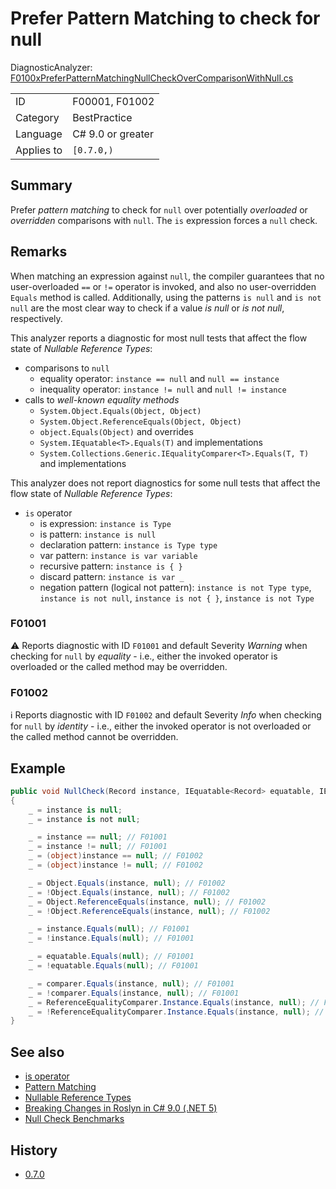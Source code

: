 # Prefer Pattern Matching to check for null

DiagnosticAnalyzer: [F0100xPreferPatternMatchingNullCheckOverComparisonWithNull.cs](../../source/production/F0.Analyzers/CodeAnalysis/Diagnostics/F0100xPreferPatternMatchingNullCheckOverComparisonWithNull.cs)

|            |                   |
|------------|-------------------|
| ID         | F00001, F01002    |
| Category   | BestPractice      |
| Language   | C# 9.0 or greater |
| Applies to | `[0.7.0,)`        |

## Summary

Prefer _pattern matching_ to check for `null` over potentially _overloaded_ or _overridden_ comparisons with `null`.
The `is` expression forces a `null` check.

## Remarks

When matching an expression against `null`, the compiler guarantees that no user-overloaded `==` or `!=` operator is invoked, and also no user-overridden `Equals` method is called.
Additionally, using the patterns `is null` and `is not null` are the most clear way to check if a value _is null_ or _is not null_, respectively.

This analyzer reports a diagnostic for most null tests that affect the flow state of _Nullable Reference Types_:
- comparisons to `null`
  - equality operator: `instance == null` and `null == instance`
  - inequality operator: `instance != null` and `null != instance`
- calls to _well-known equality methods_
  - `System.Object.Equals(Object, Object)`
  - `System.Object.ReferenceEquals(Object, Object)`
  - `object.Equals(Object)` and overrides
  - `System.IEquatable<T>.Equals(T)` and implementations
  - `System.Collections.Generic.IEqualityComparer<T>.Equals(T, T)` and implementations

This analyzer does not report diagnostics for some null tests that affect the flow state of _Nullable Reference Types_:
- `is` operator
  - is expression: `instance is Type`
  - is pattern: `instance is null`
  - declaration pattern: `instance is Type type`
  - var pattern: `instance is var variable`
  - recursive pattern: `instance is { }`
  - discard pattern: `instance is var _`
  - negation pattern (logical not pattern): `instance is not Type type`, `instance is not null`, `instance is not { }`, `instance is not Type`

### F01001

:warning:
Reports diagnostic with ID `F01001` and default Severity _Warning_ when checking for `null` by _equality_ - i.e., either the invoked operator is overloaded or the called method may be overridden.

### F01002

:information_source:
Reports diagnostic with ID `F01002` and default Severity _Info_ when checking for `null` by _identity_ - i.e., either the invoked operator is not overloaded or the called method cannot be overridden.

## Example

```cs
public void NullCheck(Record instance, IEquatable<Record> equatable, IEqualityComparer<Record> comparer)
{
    _ = instance is null;
    _ = instance is not null;

    _ = instance == null; // F01001
    _ = instance != null; // F01001
    _ = (object)instance == null; // F01002
    _ = (object)instance != null; // F01002

    _ = Object.Equals(instance, null); // F01002
    _ = !Object.Equals(instance, null); // F01002
    _ = Object.ReferenceEquals(instance, null); // F01002
    _ = !Object.ReferenceEquals(instance, null); // F01002

    _ = instance.Equals(null); // F01001
    _ = !instance.Equals(null); // F01001

    _ = equatable.Equals(null); // F01001
    _ = !equatable.Equals(null); // F01001

    _ = comparer.Equals(instance, null); // F01001
    _ = !comparer.Equals(instance, null); // F01001
    _ = ReferenceEqualityComparer.Instance.Equals(instance, null); // F01002
    _ = !ReferenceEqualityComparer.Instance.Equals(instance, null); // F01002
}
```

## See also

- [is operator](https://docs.microsoft.com/en-us/dotnet/csharp/language-reference/operators/is)
- [Pattern Matching](https://docs.microsoft.com/en-us/dotnet/csharp/language-reference/operators/patterns)
- [Nullable Reference Types](https://github.com/dotnet/roslyn/blob/main/docs/features/nullable-reference-types.md)
- [Breaking Changes in Roslyn in C# 9.0 (.NET 5)](https://github.com/dotnet/roslyn/blob/main/docs/compilers/CSharp/Compiler%20Breaking%20Changes%20-%20DotNet%205.md)
- [Null Check Benchmarks](https://gist.github.com/Flash0ver/5580d7438b2fcb58330082d2a190fa29)

## History

- [0.7.0](../../CHANGELOG.md#v070-2021-05-11)
